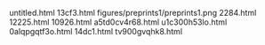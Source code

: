 untitled.html
13cf3.html
figures/preprints1/preprints1.png
2284.html
12225.html
10926.html
a5td0cv4r68.html
u1c300h53lo.html
0alqpgqtf3o.html
14dc1.html
tv900gvqhk8.html